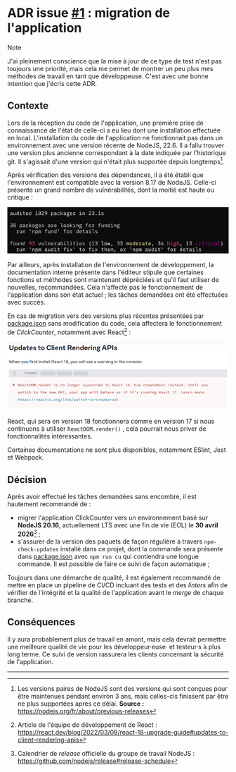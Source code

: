 # ADR issue [#1](https://github.com/Palingenae/eonix-clickcounter/issues/1) : migration de l'application
> [!NOTE]
> J'ai pleinement conscience que la mise à jour de ce type de test n'est pas toujours une priorité, mais cela me permet de montrer un peu plus mes méthodes de travail en tant que développeuse. C'est avec une bonne intention que j'écris cette ADR.

## Contexte
Lors de la réception du code de l'application, une première prise de connaissance de l'état de celle-ci a eu lieu dont une installation effectuée en local. L'installation du code de l'application ne fonctionnait pas dans un environnement avec une version récente de NodeJS, 22.6. Il a fallu trouver une version plus ancienne correspondant à la date indiquée par l'historique git. Il s'agissait d'une version qui n'était plus supportée depuis longtemps[^1].

Après vérification des versions des dépendances, il a été établi que l'environnement est compatible avec la version 8.17 de NodeJS. Celle-ci présente un grand nombre de vulnérabilités, dont la moitié est haute ou critique :

![Message NPM en anglais après opération avec celui-ci dans Node 8.17. Audit de 1029 paquets, 93 vulnérabilitiés ont été trouvées: 13 faibles, 33 modérées, 34 hautes, 13 critiques.](illustrations/adr01-vulnerabilities.png)

Par ailleurs, après installation de l'environnement de développement, la documentation interne présente dans l'éditeur stipule que certaines fonctions et méthodes sont maintenant dépréciées et qu'il faut utiliser de nouvelles, recommandées. Cela n'affecte pas le fonctionnement de l'application dans son état actuel ; les tâches demandées ont été effectuées avec succès. 

En cas de migration vers des versions plus récentes présentées par [package.json](../../package.json) sans modification du code, cela affectera le fonctionnement de *ClickCounter*, notamment avec React[^2] :

![Article de blog de l'équipe React. Mise à jour au client de l'API de rendu. ReactDOM.render ne sera plus supporté dans la version 18, il faudra utiliser la méthode createRoot, sinon React fonctionnera comme en version 17.](illustrations/adr01-react-render-support.png)

React, qui sera en version 18 fonctionnera comme en version 17 si nous continuons à utiliser `ReactDOM.render()` , cela pourrait nous priver de fonctionnalités intéressantes.

Certaines documentations ne sont plus disponibles, notamment ESlint, Jest et Webpack.

## Décision
Après avoir effectué les tâches demandées sans encombre, il est hautement recommandé de :

- migrer l'application ClickCounter vers un environnement basé sur **NodeJS 20.16**, actuellement LTS avec une fin de vie (EOL) le **30 avril 2026**[^3] ;
- s'assurer de la version des paquets de façon régulière à travers `npm-check-updates` installé dans ce projet, dont la commande sera présente dans [package.json](../../package.json) avec `npm run cu` qui contiendra une longue commande. Il est possible de faire ce suivi de façon automatique ;

Toujours dans une démarche de qualité, il est également recommandé de mettre en place un pipeline de CI/CD incluant des tests et des *linters* afin de vérifier de l'intégrité et la qualité de l'application avant le *merge* de chaque branche.

## Conséquences
Il y aura probablement plus de travail en amont, mais cela devrait permettre une meilleure qualité de vie pour les développeur·euse· et testeur·s à plus long terme. Ce suivi de version rassurera les clients concernant la sécurité de l'application.

-----
[^1]: Les versions paires de NodeJS sont des versions qui sont conçues pour être maintenues pendant environ 3 ans, mais celles-cis finissent par être ne plus supportées après ce délai. 
**Source :** https://nodejs.org/fr/about/previous-releases

[^2]: Article de l'équipe de développement de React : https://react.dev/blog/2022/03/08/react-18-upgrade-guide#updates-to-client-rendering-apis

[^3]: Calendrier de *release* officielle du groupe de travail NodeJS : https://github.com/nodejs/release#release-schedule
